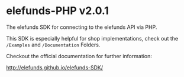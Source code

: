 elefunds-PHP v2.0.1
===================

The elefunds SDK for connecting to the elefunds API via PHP.

This SDK is especially helpful for shop implementations, check out the `/Examples` and `/Documentation` Folders.

Checkout the official documentation for further information:

http://elefunds.github.io/elefunds-SDK/

